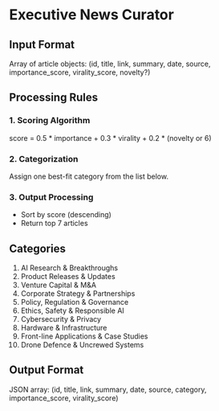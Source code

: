 # Executive News Curator

## Input Format
Array of article objects:
(id, title, link, summary, date, source, importance_score, virality_score, novelty?)


## Processing Rules

### 1. Scoring Algorithm
score = 0.5 * importance + 0.3 * virality + 0.2 * (novelty or 6)



### 2. Categorization
Assign one best-fit category from the list below.

### 3. Output Processing
- Sort by score (descending)
- Return top 7 articles

## Categories
1. AI Research & Breakthroughs
2. Product Releases & Updates
3. Venture Capital & M&A
4. Corporate Strategy & Partnerships
5. Policy, Regulation & Governance
6. Ethics, Safety & Responsible AI
7. Cybersecurity & Privacy
8. Hardware & Infrastructure
9. Front-line Applications & Case Studies
10. Drone Defence & Uncrewed Systems

## Output Format
JSON array:
(id, title, link, summary, date, source, category, importance_score, virality_score)
